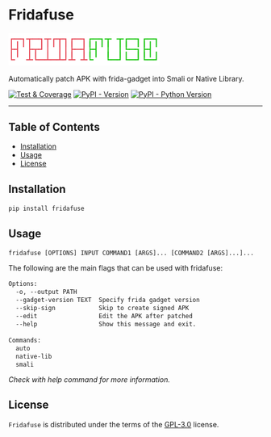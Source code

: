 # Fridafuse

[<img src="https://github.com/eriestrisnadi/fridafuse/blob/main/ext/logo.svg?raw=true" width="300"/>](https://github.com/eriestrisnadi/fridafuse)

Automatically patch APK with frida-gadget into Smali or Native Library.

[![Test & Coverage](https://github.com/eriestrisnadi/fridafuse/actions/workflows/test-and-coverage.yml/badge.svg)](https://github.com/eriestrisnadi/fridafuse/actions/workflows/test-and-coverage.yml)
[![PyPI - Version](https://img.shields.io/pypi/v/fridafuse.svg)](https://pypi.org/project/fridafuse)
[![PyPI - Python Version](https://img.shields.io/pypi/pyversions/fridafuse.svg)](https://pypi.org/project/fridafuse)

-----

## Table of Contents

- [Installation](#installation)
- [Usage](#usage)
- [License](#license)

## Installation

```console
pip install fridafuse
```

## Usage
```
fridafuse [OPTIONS] INPUT COMMAND1 [ARGS]... [COMMAND2 [ARGS]...]...
```

The following are the main flags that can be used with fridafuse:

```
Options:
  -o, --output PATH
  --gadget-version TEXT  Specify frida gadget version
  --skip-sign            Skip to create signed APK
  --edit                 Edit the APK after patched
  --help                 Show this message and exit.

Commands:
  auto
  native-lib
  smali
```

*Check with help command for more information.*

## License

`Fridafuse` is distributed under the terms of the [GPL-3.0](https://github.com/eriestrisnadi/fridafuse/blob/main/LICENSE) license.
